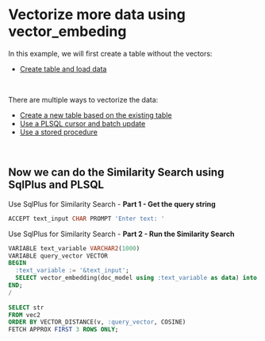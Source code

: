 # Vectorize more data using vector_embeding

In this example, we will first create a table without the vectors:
- [Create table and load data](Insert%20more%20data.md)

<br>

There are multiple ways to vectorize the data:
- [Create a new table based on the existing table]()
- [Use a PLSQL cursor and batch update]()
- [Use a stored procedure]()

<br>

## Now we can do the Similarity Search using SqlPlus and PLSQL

Use SqlPlus for Similarity Search - **Part 1 - Get the query string**

```SQL
ACCEPT text_input CHAR PROMPT 'Enter text: '
```

Use SqlPlus for Similarity Search - **Part 2 - Run the Similarity Search** 

```SQL
VARIABLE text_variable VARCHAR2(1000)
VARIABLE query_vector VECTOR
BEGIN
  :text_variable := '&text_input';
  SELECT vector_embedding(doc_model using :text_variable as data) into :query_vector;
END;
/
 
SELECT str
FROM vec2
ORDER BY VECTOR_DISTANCE(v, :query_vector, COSINE)
FETCH APPROX FIRST 3 ROWS ONLY; 
```
